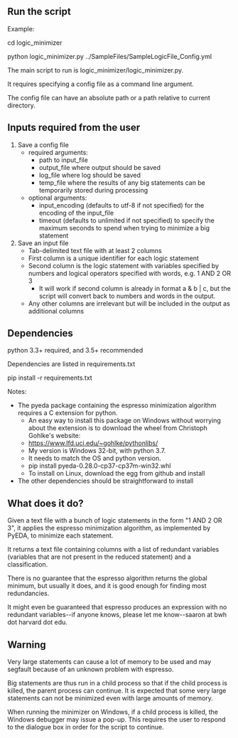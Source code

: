 ## Run the script ##
Example:

cd logic_minimizer

python logic_minimizer.py ../SampleFiles/SampleLogicFile_Config.yml

The main script to run is logic_minimizer/logic_minimizer.py.

It requires specifying a config file as a command line argument.

The config file can have an absolute path or a path relative to current directory.

## Inputs required from the user ##
1. Save a config file
    * required arguments:
        * path to input_file
		* output_file where output should be saved
		* log_file where log should be saved
		* temp_file where the results of any big statements can be temporarily stored during processing
    * optional arguments: 
	    * input_encoding (defaults to utf-8 if not specified) for the encoding of the input_file
		* timeout (defaults to unlimited if not specified) to specify the maximum seconds to spend when trying to minimize a big statement 
2. Save an input file
    * Tab-delimited text file with at least 2 columns
	* First column is a unique identifier for each logic statement
	* Second column is the logic statement with variables specified by numbers and logical operators specified with words, e.g. 1 AND 2 OR 3
	    * It will work if second column is already in format a & b | c, but the script will convert back to numbers and words in the output.
	* Any other columns are irrelevant but will be included in the output as additional columns
	
	
## Dependencies ##

python 3.3+ required, and 3.5+ recommended

Dependencies are listed in requirements.txt

pip install -r requirements.txt

Notes:
* The pyeda package containing the espresso minimization algorithm requires a C extension for python.
    * An easy way to install this package on Windows without worrying about the extension is to download the wheel from Christoph Gohlke's website:
    * https://www.lfd.uci.edu/~gohlke/pythonlibs/
    * My version is Windows 32-bit, with python 3.7.
    * It needs to match the OS and python version.
	* pip install pyeda-0.28.0-cp37-cp37m-win32.whl
	* To install on Linux, download the egg from github and install
* The other dependencies should be straightforward to install

## What does it do? ##
Given a text file with a bunch of logic statements in the form "1 AND 2 OR 3", it applies the espresso minimization algorithm, as implemented by PyEDA, to minimize each statement.

It returns a text file containing columns with a list of redundant variables (variables that are not present in the reduced statement) and a classification.

There is no guarantee that the espresso algorithm returns the global minimum, but usually it does, and it is good enough for finding most redundancies.

It might even be guaranteed that espresso produces an expression with no redundant variables--if anyone knows, please let me know--saaron at bwh dot harvard dot edu.

## Warning ##
Very large statements can cause a lot of memory to be used and may segfault because of an unknown problem with espresso.

Big statements are thus run in a child process so that if the child process is killed, the parent process can continue. It is expected that some very large statements can not be minimized even with large amounts of memory.

When running the minimizer on Windows, if a child process is killed, the Windows debugger may issue a pop-up. This requires the user to respond to the dialogue box in order for the script to continue.
